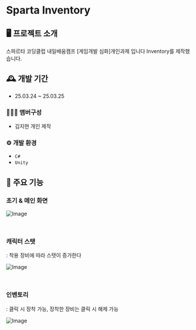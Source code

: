 # Sparta Inventory 


## 🖥️ 프로젝트 소개
스파르타 코딩클럽 내일배움캠프 [게임개발 심화]개인과제 입니다
Inventory를 제작했습니다.
<br>

## 🕰️ 개발 기간
* 25.03.24 ~ 25.03.25

### 🧑‍🤝‍🧑 맴버구성
 - 김지현 개인 제작

### ⚙️ 개발 환경
- `C#`
- `Unity`

## 📌 주요 기능
### 초기 & 메인 화면 
![Image](https://github.com/user-attachments/assets/bf134790-6f38-4212-958c-2138a560be2d)

<br>

### 캐릭터 스탯 
: 착용 장비에 따라 스탯이 증가한다

![Image](https://github.com/user-attachments/assets/6eae7e09-1f78-413d-8965-0d37fe9e3eb7)

<br>

### 인벤토리 
: 클릭 시 장착 가능, 장착한 장비는 클릭 시 해제 가능


![Image](https://github.com/user-attachments/assets/8caa241b-1f06-471a-97a3-a48b79208793)
